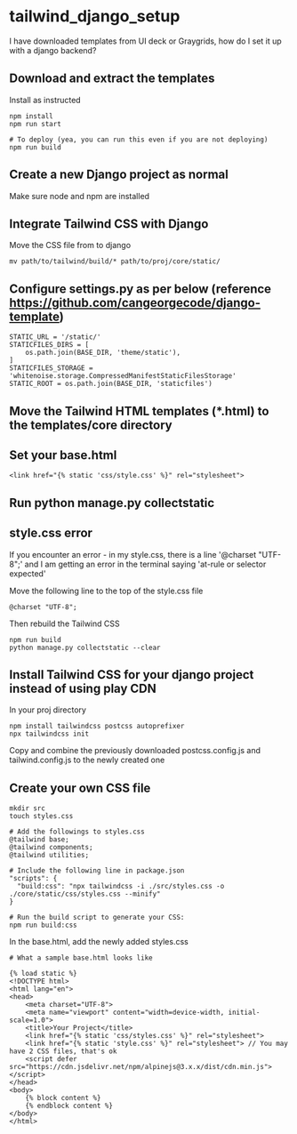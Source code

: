 # tailwind_django_setup
I have downloaded templates from UI deck or Graygrids, how do I set it up with a django backend?   

## Download and extract the templates
Install as instructed
```
npm install
npm run start

# To deploy (yea, you can run this even if you are not deploying)
npm run build
```

## Create a new Django project as normal
Make sure node and npm are installed

## Integrate Tailwind CSS with Django
Move the CSS file from to django
```
mv path/to/tailwind/build/* path/to/proj/core/static/
```

## Configure settings.py as per below (reference https://github.com/cangeorgecode/django-template)
```
STATIC_URL = '/static/'
STATICFILES_DIRS = [
    os.path.join(BASE_DIR, 'theme/static'),
]
STATICFILES_STORAGE = 'whitenoise.storage.CompressedManifestStaticFilesStorage'
STATIC_ROOT = os.path.join(BASE_DIR, 'staticfiles')
```

## Move the Tailwind HTML templates (*.html) to the templates/core directory

## Set your base.html
```
<link href="{% static 'css/style.css' %}" rel="stylesheet">
```

## Run python manage.py collectstatic 

## style.css error
If you encounter an error - in my style.css, there is a line '@charset "UTF-8";' and I am getting an error in the terminal saying 'at-rule or selector expected'

Move the following line to the top of the style.css file
```
@charset "UTF-8";
```
Then rebuild the Tailwind CSS
```
npm run build
python manage.py collectstatic --clear
```

## Install Tailwind CSS for your django project instead of using play CDN
In your proj directory
```
npm install tailwindcss postcss autoprefixer
npx tailwindcss init
```

Copy and combine the previously downloaded postcss.config.js and tailwind.config.js to the newly created one

## Create your own CSS file
```
mkdir src
touch styles.css

# Add the followings to styles.css
@tailwind base;
@tailwind components;
@tailwind utilities;

# Include the following line in package.json
"scripts": {
  "build:css": "npx tailwindcss -i ./src/styles.css -o ./core/static/css/styles.css --minify"
}

# Run the build script to generate your CSS:
npm run build:css
```

In the base.html, add the newly added styles.css
```
# What a sample base.html looks like

{% load static %}
<!DOCTYPE html>
<html lang="en">
<head>
    <meta charset="UTF-8">
    <meta name="viewport" content="width=device-width, initial-scale=1.0">
    <title>Your Project</title>
    <link href="{% static 'css/styles.css' %}" rel="stylesheet">
    <link href="{% static 'style.css' %}" rel="stylesheet"> // You may have 2 CSS files, that's ok
    <script defer src="https://cdn.jsdelivr.net/npm/alpinejs@3.x.x/dist/cdn.min.js"></script>  
</head>
<body>
    {% block content %}
    {% endblock content %}
</body>
</html>
```

